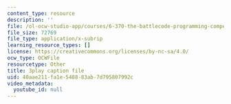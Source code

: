 ```yaml
---
content_type: resource
description: ''
file: /ol-ocw-studio-app/courses/6-370-the-battlecode-programming-competition-january-iap-2013/40aae211fa1e548883ab7d795807992c_tbsYFzmk_24.vtt
file_size: 72769
file_type: application/x-subrip
learning_resource_types: []
license: https://creativecommons.org/licenses/by-nc-sa/4.0/
ocw_type: OCWFile
resourcetype: Other
title: 3play caption file
uid: 40aae211-fa1e-5488-83ab-7d795807992c
video_metadata:
  youtube_id: null
---
```

